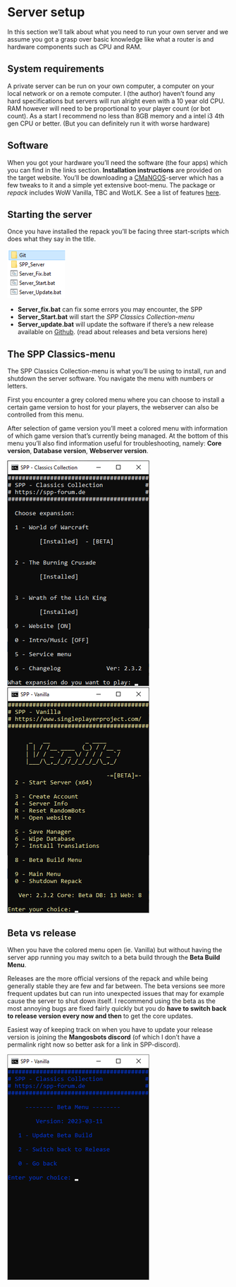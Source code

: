 # Server setup

In this section we’ll talk about what you need to run your own server and we assume you got a grasp over basic knowledge like what a router is and hardware components such as CPU and RAM.

## System requirements

A private server can be run on your own computer, a computer on your local network or on a remote computer. I (the author) haven’t found any hard specifications but servers will run alright even with a 10 year old CPU. RAM however will need to be proportional to your player count (or bot count). As a start I recommend no less than 8GB memory and a intel i3 4th gen CPU or better. (But you can definitely run it with worse hardware)

## Software

When you got your hardware you’ll need the software (the four apps) which you can find in the links section. **Installation instructions** are provided on the target website. You’ll be downloading a [CMaNGOS](https://cmangos.net/)-server which has a few tweaks to it and a simple yet extensive boot-menu. The package or *repack* includes WoW Vanilla, TBC and WotLK. See a list of features [here](https://singleplayerproject.com/viewtopic.php?f=4&t=373).

## Starting the server

Once you have installed the repack you’ll be facing three start-scripts which does what they say in the title.

![](_media/820befcb08632edfda4211577a904ade.png)

-   **Server_fix.bat** can fix some errors you may encounter, the SPP
-   **Server_Start.bat** will start the *SPP Classics Collection-menu*
-   **Server_update.bat** will update the software if there’s a new release available on [Github](https://github.com/celguar/spp-classics-cmangos/releases). (read about releases and beta versions here)

## The SPP Classics-menu

The SPP Classics Collection-menu is what you’ll be using to install, run and shutdown the server software. You navigate the menu with numbers or letters.

First you encounter a grey colored menu where you can choose to install a certain game version to host for your players, the webserver can also be controlled from this menu.

After selection of game version you’ll meet a colored menu with information of which game version that’s currently being managed. At the bottom of this menu you’ll also find information useful for troubleshooting, namely: **Core version**, **Database version**, **Webserver version**.

![](_media/045c6f39c7f15eda134ba7d377567c44.png)![](_media/e9809bbdf451a960c04b8d43ddd409de.png)

## Beta vs release

When you have the colored menu open (ie. Vanilla) but without having the server app running you may switch to a beta build through the **Beta Build Menu**.

Releases are the more official versions of the repack and while being generally stable they are few and far between. The beta versions see more frequent updates but can run into unexpected issues that may for example cause the server to shut down itself. I recommend using the beta as the most annoying bugs are fixed fairly quickly but you do **have to switch back to release version every now and then** to get the core updates.

Easiest way of keeping track on when you have to update your release version is joining the **Mangosbots discord** (of which I don’t have a permalink right now so better ask for a link in SPP-discord).

![](_media/a0da93389eac7191079e18d3f2a00c87.png)
